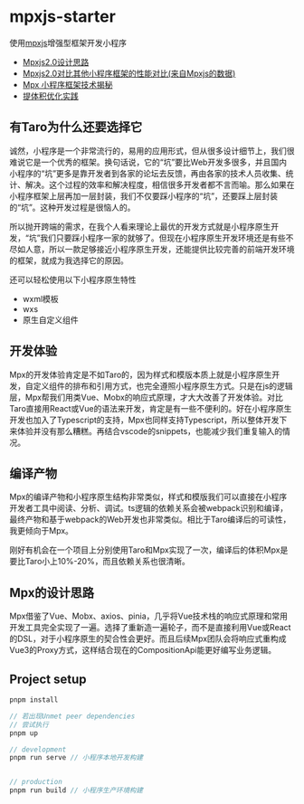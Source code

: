 # mpxjs-starter

使用[mpxjs](https://mpxjs.cn/)增强型框架开发小程序

- [Mpxjs2.0设计思路](https://mpxjs.cn/articles/2.0.html)
- [Mpxjs2.0对比其他小程序框架的性能对比(来自Mpxjs的数据)](https://mpxjs.cn/articles/performance.html)
- [Mpx 小程序框架技术揭秘](https://mpxjs.cn/articles/mpx2.html)
- [提体积优化实践](https://mpxjs.cn/articles/size-control.html)

## 有Taro为什么还要选择它

诚然，小程序是一个非常流行的，易用的应用形式，但从很多设计细节上，我们很难说它是一个优秀的框架。换句话说，它的“坑”要比Web开发多很多，并且国内小程序的“坑”更多是靠开发者到各家的论坛去反馈，再由各家的技术人员收集、统计、解决。这个过程的效率和解决程度，相信很多开发者都不言而喻。那么如果在小程序框架上层再加一层封装，我们不仅要踩小程序的“坑”，还要踩上层封装的“坑”。这种开发过程是很恼人的。

所以抛开跨端的需求，在我个人看来理论上最优的开发方式就是小程序原生开发，“坑”我们只要踩小程序一家的就够了。但现在小程序原生开发环境还是有些不尽如人意，所以一款足够接近小程序原生开发，还能提供比较完善的前端开发环境的框架，就成为我选择它的原因。

还可以轻松使用以下小程序原生特性

- wxml模板
- wxs
- 原生自定义组件

## 开发体验

Mpx的开发体验肯定是不如Taro的，因为样式和模版本质上就是小程序原生开发，自定义组件的排布和引用方式，也完全遵照小程序原生方式。只是在js的逻辑层，Mpx帮我们用类Vue、Mobx的响应式原理，才大大改善了开发体验。对比Taro直接用React或Vue的语法来开发，肯定是有一些不便利的。好在小程序原生开发也加入了Typescript的支持，Mpx也同样支持Typescript，所以整体开发下来体验并没有那么糟糕。再结合vscode的snippets，也能减少我们重复输入的情况。

## 编译产物

Mpx的编译产物和小程序原生结构非常类似，样式和模版我们可以直接在小程序开发者工具中阅读、分析、调试。ts逻辑的依赖关系会被webpack识别和编译，最终产物和基于webpack的Web开发也非常类似。相比于Taro编译后的可读性，我更倾向于Mpx。

刚好有机会在一个项目上分别使用Taro和Mpx实现了一次，编译后的体积Mpx是要比Taro小上10%-20%，而且依赖关系也很清晰。

## Mpx的设计思路

Mpx借鉴了Vue、Mobx、axios、pinia，几乎将Vue技术栈的响应式原理和常用开发工具完全实现了一遍。选择了重新造一遍轮子，而不是直接利用Vue或React的DSL，对于小程序原生的契合性会更好。而且后续Mpx团队会将响应式重构成Vue3的Proxy方式，这样结合现在的CompositionApi能更好编写业务逻辑。

## Project setup

```javascript
pnpm install

// 若出现Unmet peer dependencies
// 尝试执行
pnpm up

// development
pnpm run serve // 小程序本地开发构建


// production
pnpm run build // 小程序生产环境构建

```
